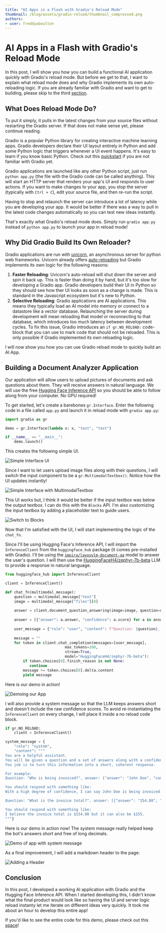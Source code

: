 ```yaml
---
title: "AI Apps in a Flash with Gradio's Reload Mode"
thumbnail: /blog/assets/gradio-reload/thumbnail_compressed.png
authors:
- user: freddyaboulton
---
```


# AI Apps in a Flash with Gradio's Reload Mode

In this post, I will show you how you can build a functional AI application quickly with Gradio's reload mode. But before we get to that, I want to explain what reload mode does and why Gradio implements its own auto-reloading logic. If you are already familiar with Gradio and want to get to building, please skip to the third [section](#building-a-document-analyzer-application).

## What Does Reload Mode Do?

To put it simply, it pulls in the latest changes from your source files without restarting the Gradio server. If that does not make sense yet, please continue reading.

Gradio is a popular Python library for creating interactive machine learning apps.
Gradio developers declare their UI layout entirely in Python and add some Python logic that triggers whenever a UI event happens. It's easy to learn if you know basic Python. Check out this [quickstart](https://www.gradio.app/guides/quickstart) if you are not familiar with Gradio yet.

Gradio applications are launched like any other Python script, just run `python app.py` (the file with the Gradio code can be called anything). This will start an HTTP server that renders your app's UI and responds to user actions. If you want to make changes to your app, you stop the server (typically with `Ctrl + C`), edit your source file, and then re-run the script.

Having to stop and relaunch the server can introduce a lot of latency while you are developing your app. It would be better if there was a way to pull in the latest code changes automatically so you can test new ideas instantly.

That's exactly what Gradio's reload mode does. Simply run `gradio app.py` instead of `python app.py` to launch your app in reload mode!

## Why Did Gradio Build Its Own Reloader?

Gradio applications are run with [uvicorn](https://www.uvicorn.org/), an asynchronous server for python web frameworks. Uvicorn already offers [auto-reloading](https://www.uvicorn.org/) but Gradio implements its own logic for the following reasons:

1. **Faster Reloading**: Uvicorn's auto-reload will shut down the server and spin it back up. This is faster than doing it by hand, but it's too slow for developing a Gradio app. Gradio developers build their UI in Python so they should see how ther UI looks as soon as a change is made. This is standard in the Javascript ecosystem but it's new to Python. 
2. **Selective Reloading**: Gradio applications are AI applications. This means they typically load an AI model into memory or connect to a datastore like a vector database. Relaunching the server during development will mean reloading that model or reconnecting to that database, which introduces too much latency between development cycles. To fix this issue, Gradio introduces an `if gr.NO_RELOAD:` code-block that you can use to mark code that should not be reloaded. This is only possible if Gradio implemented its own reloading logic.

I will now show you how you can use Gradio reload mode to quickly build an AI App. 

## Building a Document Analyzer Application

Our application will allow users to upload pictures of documents and ask questions about them. They will receive answers in natural language. We will use the free [Hugging Face Inference API](https://huggingface.co/docs/huggingface_hub/guides/inference) so you should be able to follow along from your computer. No GPU required!

To get started, let's create a barebones `gr.Interface`. Enter the following code in a file called `app.py` and launch it in reload mode with `gradio app.py`:

```python
import gradio as gr

demo = gr.Interface(lambda x: x, "text", "text")

if __name__ == "__main__":
    demo.launch()
```

This creates the following simple UI.

![Simple Interface UI](https://huggingface.co/datasets/huggingface/documentation-images/resolve/main/gradio-reload/starting-demo.png)

Since I want to let users upload image files along with their questions, I will switch the input component to be a `gr.MultimodalTextbox()`. Notice how the UI updates instantly!


![Simple Interface with MultimodalTextbox](https://huggingface.co/datasets/huggingface/documentation-images/resolve/main/gradio-reload/change_to_multimodal_tb.gif)

This UI works but, I think it would be better if the input textbox was below the output textbox. I can do this with the `Blocks` API. I'm also customizing the input textbox by adding a placeholder text to guide users.


![Switch to Blocks](https://huggingface.co/datasets/huggingface/documentation-images/resolve/main/gradio-reload/switch_to_blocks.gif)


Now that I'm satisfied with the UI, I will start implementing the logic of the `chat_fn`.

Since I'll be using Hugging Face's Inference API, I will import the `InferenceClient` from the `huggingface_hub` package (it comes pre-installed with Gradio). I'll be using the [`impira/layouylm-document-qa`](https://huggingface.co/impira/layoutlm-document-qa) model to answer the user's question. I will then use the [HuggingFaceH4/zephyr-7b-beta](https://huggingface.co/HuggingFaceH4/zephyr-7b-beta) LLM to provide a response in natural language.


```python
from huggingface_hub import InferenceClient

client = InferenceClient()

def chat_fn(multimodal_message):
    question = multimodal_message["text"]
    image = multimodal_message["files"][0]
    
    answer = client.document_question_answering(image=image, question=question, model="impira/layoutlm-document-qa")
    
    answer = [{"answer": a.answer, "confidence": a.score} for a in answer]
   
    user_message = {"role": "user", "content": f"Question: {question}, answer: {answer}"}
   
    message = ""
    for token in client.chat_completion(messages=[user_message],
                           max_tokens=200, 
                           stream=True,
                           model="HuggingFaceH4/zephyr-7b-beta"):
        if token.choices[0].finish_reason is not None:
           continue
        message += token.choices[0].delta.content
        yield message
```


Here is our demo in action!

![Demoing our App](https://huggingface.co/datasets/huggingface/documentation-images/resolve/main/gradio-reload/demo_1.gif?download=true)


I will also provide a system message so that the LLM keeps answers short and doesn't include the raw confidence scores. To avoid re-instantiating the `InferenceClient` on every change, I will place it inside a no reload code block.

```python
if gr.NO_RELOAD:
    client = InferenceClient()

system_message = {
    "role": "system",
    "content": """
You are a helpful assistant.
You will be given a question and a set of answers along with a confidence score between 0 and 1 for each answer.
You job is to turn this information into a short, coherent response.

For example:
Question: "Who is being invoiced?", answer: {"answer": "John Doe", "confidence": 0.98}

You should respond with something like:
With a high degree of confidence, I can say John Doe is being invoiced.

Question: "What is the invoice total?", answer: [{"answer": "154.08", "confidence": 0.75}, {"answer": "155", "confidence": 0.25}

You should respond with something like:
I believe the invoice total is $154.08 but it can also be $155.
"""}
```

Here is our demo in action now! The system message really helped keep the bot's answers short and free of long decimals.

![Demo of app with system message](https://huggingface.co/datasets/huggingface/documentation-images/resolve/main/gradio-reload/demo_3.gif)

As a final improvement, I will add a markdown header to the page:

![Adding a Header](https://huggingface.co/datasets/huggingface/documentation-images/resolve/main/gradio-reload/add_a_header.gif)


## Conclusion

In this post, I developed a working AI application with Gradio and the Hugging Face Inference API. When I started developing this, I didn't know what the final product would look like so having the UI and server logic reload instanty let me iterate on different ideas very quickly. It took me about an hour to develop this entire app!

If you'd like to see the entire code for this demo, please check out this [space](https://huggingface.co/spaces/freddyaboulton/document-analyzer/settings)!
